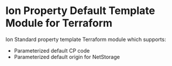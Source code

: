 # Ion Property Default Template Module for Terraform
Ion Standard property template Terraform module which supports:
* Parameterized default CP code
* Parameterized default origin for NetStorage
